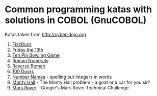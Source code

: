 # Common programming katas with solutions in COBOL (GnuCOBOL)

Katas taken from http://cyber-dojo.org

1. [FizzBuzz](https://github.com/mikebharris/COBOL-katas/tree/master/COBOL-FizzBuzz)
1. [Friday the 13th](https://github.com/mikebharris/COBOL-katas/tree/master/COBOL-Friday-The-13th)
1. [Ten Pin Bowling Game](https://github.com/mikebharris/COBOL-katas/tree/master/COBOL-Ten-Pin-Bowling-Game)
1. [Roman Numerals](https://github.com/mikebharris/COBOL-katas/tree/master/COBOL-Roman-Numerals)
1. [Reverse Roman](https://github.com/mikebharris/COBOL-katas/tree/master/COBOL-Reverse-Roman)
2. [100 Doors](https://github.com/mikebharris/COBOL-katas/tree/master/COBOL-100-Doors)
3. [Number Names](https://github.com/mikebharris/COBOL-katas/tree/master/COBOL-Number-Names) - spelling out integers in words
4. [Monty Hall](https://github.com/mikebharris/COBOL-katas/tree/master/COBOL-Monty-Hall) - The Monty Hall problem - a goat or a car for you sir?
5. [Mars Rover](https://github.com/mikebharris/COBOL-katas/tree/master/COBOL-Mars-Rover) - Google's Mars Rover Technical Challenge
